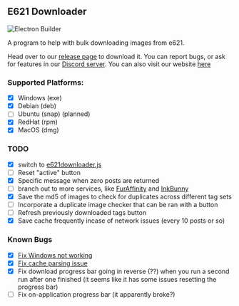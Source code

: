 ## E621 Downloader
![Electron Builder](https://github.com/FurryBotCo/E621Downloader/workflows/Electron%20Builder/badge.svg)

A program to help with bulk downloading images from e621.

Head over to our [release page](https://github.com/FurryBotCo/E621Downloader/releases) to download it. You can report bugs, or ask for features in our [Discord server](https://discord.gg/gMK89SWjHm). You can also visit our website [here](https://e621downloader.furrybot.co)

### Supported Platforms:  
- [x] Windows (exe)
- [x] Debian (deb)
- [ ] Ubuntu (snap) (planned)
- [x] RedHat (rpm)
- [x] MacOS (dmg)

### TODO
- [x] switch to [e621downloader.js](https://npm.im/e621downloader.js)
- [ ] Reset "active" button
- [x] Specific message when zero posts are returned
- [ ] branch out to more services, like [FurAffinity](https://furaffinity.net) and [InkBunny](https://inkbunny.net)
- [x] Save the md5 of images to check for duplicates across different tag sets
- [ ] Incorporate a duplicate image checker that can be ran with a button
- [ ] Refresh previously downloaded tags button
- [x] Save cache frequently incase of network issues (every 10 posts or so)

### Known Bugs
- [x] [Fix Windows not working](https://github.com/FurryBotCo/E621Downloader/issues/3)
- [x] [Fix cache parsing issue](https://github.com/FurryBotCo/E621Downloader/issues/5)
- [x] Fix download progress bar going in reverse (??) when you run a second run after one finished (it seems like it has some issues resetting the progress bar)
- [ ] Fix on-application progress bar (it apparently broke?)
